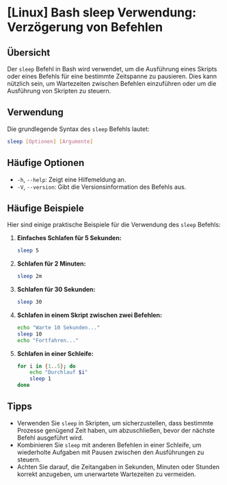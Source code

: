 # [Linux] Bash sleep Verwendung: Verzögerung von Befehlen

## Übersicht
Der `sleep` Befehl in Bash wird verwendet, um die Ausführung eines Skripts oder eines Befehls für eine bestimmte Zeitspanne zu pausieren. Dies kann nützlich sein, um Wartezeiten zwischen Befehlen einzuführen oder um die Ausführung von Skripten zu steuern.

## Verwendung
Die grundlegende Syntax des `sleep` Befehls lautet:

```bash
sleep [Optionen] [Argumente]
```

## Häufige Optionen
- `-h`, `--help`: Zeigt eine Hilfemeldung an.
- `-V`, `--version`: Gibt die Versionsinformation des Befehls aus.

## Häufige Beispiele
Hier sind einige praktische Beispiele für die Verwendung des `sleep` Befehls:

1. **Einfaches Schlafen für 5 Sekunden:**
   ```bash
   sleep 5
   ```

2. **Schlafen für 2 Minuten:**
   ```bash
   sleep 2m
   ```

3. **Schlafen für 30 Sekunden:**
   ```bash
   sleep 30
   ```

4. **Schlafen in einem Skript zwischen zwei Befehlen:**
   ```bash
   echo "Warte 10 Sekunden..."
   sleep 10
   echo "Fortfahren..."
   ```

5. **Schlafen in einer Schleife:**
   ```bash
   for i in {1..5}; do
       echo "Durchlauf $i"
       sleep 1
   done
   ```

## Tipps
- Verwenden Sie `sleep` in Skripten, um sicherzustellen, dass bestimmte Prozesse genügend Zeit haben, um abzuschließen, bevor der nächste Befehl ausgeführt wird.
- Kombinieren Sie `sleep` mit anderen Befehlen in einer Schleife, um wiederholte Aufgaben mit Pausen zwischen den Ausführungen zu steuern.
- Achten Sie darauf, die Zeitangaben in Sekunden, Minuten oder Stunden korrekt anzugeben, um unerwartete Wartezeiten zu vermeiden.
